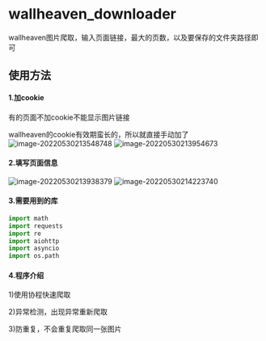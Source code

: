 # wallheaven_downloader

wallheaven图片爬取，输入页面链接，最大的页数，以及要保存的文件夹路径即可

## 使用方法

#### 1.加cookie

有的页面不加cookie不能显示图片链接

wallheaven的cookie有效期蛮长的，所以就直接手动加了
![image-20220530213548748](https://user-images.githubusercontent.com/79305507/171006163-ada17108-093a-4503-bf6d-409a894dbb09.png)
![image-20220530213954673](https://user-images.githubusercontent.com/79305507/171006206-9de587d3-fd52-41c4-957d-5d24f00434c7.png)


#### 2.填写页面信息
![image-20220530213938379](https://user-images.githubusercontent.com/79305507/171006261-bdb00f5e-ac88-4899-b139-4bfdc894710f.png)
![image-20220530214223740](https://user-images.githubusercontent.com/79305507/171006289-18b5c1f2-9e8c-44ba-8d1f-1e57b70c7e10.png)

#### 3.需要用到的库

```python
import math
import requests
import re
import aiohttp
import asyncio
import os.path
```

#### 4.程序介绍

1)使用协程快速爬取

2)异常检测，出现异常重新爬取

3)防重复，不会重复爬取同一张图片
